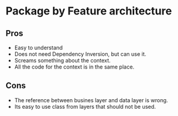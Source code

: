 ﻿# Package by Feature architecture

## Pros

- Easy to understand
- Does not need Dependency Inversion, but can use it.
- Screams something about the context.
- All the code for the context is in the same place.

## Cons

- The reference between busines layer and data layer is wrong.
- Its easy to use class from layers that should not be used.
